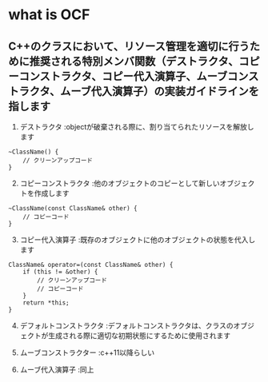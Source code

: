 # what is OCF
## C++のクラスにおいて、リソース管理を適切に行うために推奨される特別メンバ関数（デストラクタ、コピーコンストラクタ、コピー代入演算子、ムーブコンストラクタ、ムーブ代入演算子）の実装ガイドラインを指します

1. デストラクタ :objectが破棄される際に、割り当てられたリソースを解放します
```
~ClassName() {
    // クリーンアップコード
}
```
2. コピーコンストラクタ :他のオブジェクトのコピーとして新しいオブジェクトを作成します
```
~ClassName(const ClassName& other) {
    // コピーコード
}
```
3. コピー代入演算子 :既存のオブジェクトに他のオブジェクトの状態を代入します
```
ClassName& operator=(const ClassName& other) {
    if (this != &other) {
        // クリーンアップコード
        // コピーコード
    }
    return *this;
}
````

4. デフォルトコンストラクタ	:デフォルトコンストラクタは、クラスのオブジェクトが生成される際に適切な初期状態にするために使用されます 

5. ムーブコンストラクター :c++11以降らしい

6. ムーブ代入演算子 :同上
